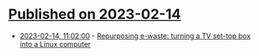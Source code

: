 # [Published on 2023-02-14](index.md)

* [2023-02-14, 11:02:00](https://lobste.rs/s/b3vqqz/repurposing_e_waste_turning_tv_set_top_box) - [Repurposing e-waste: turning a TV set-top box into a Linux computer](https://zeus.gent/blog/22-23/repurposing_ewaste/)
